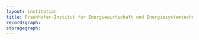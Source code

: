```yaml
---
layout: institution
title: Fraunhofer-Institut für Energiewirtschaft und Energiesystemtechnik
recordsgraph: 
storagegraph: 
---
```

